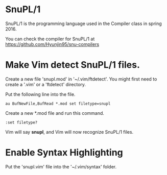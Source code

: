 # SnuPL/1

SnuPL/1 is the programming language used in the Compiler class in spring 2016.

You can check the compiler for SnuPL/1 at https://github.com/Hyunjin95/snu-compilers


# Make Vim detect SnuPL/1 files.		
		
Create a new file 'snupl.mod' in '~/.vim/ftdetect'. You might first need to create a '.vim' or a 'ftdetect' directory.
		
Put the following line into the file.		
		
    au BufNewFile,BufRead *.mod set filetype=snupl		
	
Create a new *.mod file and run this command.		
		
    :set filetype?		
		
Vim will say __snupl__, and Vim will now recognize SnuPL/1 files.		
		
		
# Enable Syntax Highlighting		
		
Put the 'snupl.vim' file into the '~/.vim/syntax' folder.
